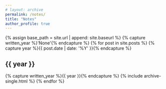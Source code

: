 ```yaml
---
# layout: archive
permalink: /notes/
title: "Notes"
author_profile: true
---
```


<!-- {% include base_path %} -->
{% assign base_path = site.url | append: site.baseurl %}
{% capture written_year %}'None'{% endcapture %}
{% for post in site.posts %}
  {% capture year %}{{ post.date | date: '%Y' }}{% endcapture %}
  <!-- {% if year != written_year %} -->
  <h2 id="{{ year | slugify }}" class="archive__subtitle">{{ year }}</h2>
  {% capture written_year %}{{ year }}{% endcapture %}
  <!-- {% endif %} -->
  {% include archive-single.html %}
{% endfor %}